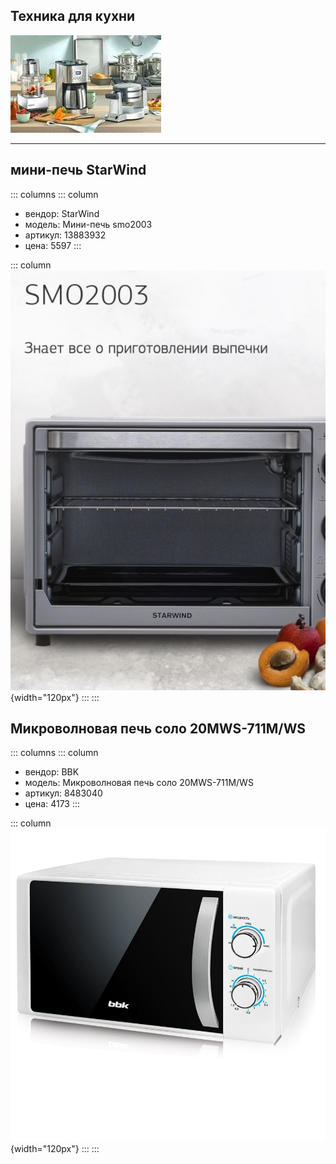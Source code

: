 ## Техника для кухни

![](pic/category_5.jpeg)

------------------------------------------------------------------------

## мини-печь StarWind

::: columns
::: column
-   вендор: StarWind
-   модель: Мини-печь smo2003
-   артикул: 13883932
-   цена: 5597
:::

::: column
![фото товара](pic/13883932.png){width="120px"}
:::
:::

## Микроволновая печь соло 20MWS-711M/WS

::: columns
::: column
-   вендор: BBK
-   модель: Микроволновая печь соло 20MWS-711M/WS
-   артикул: 8483040
-   цена: 4173
:::

::: column
![фото товара](pic/8483040.png){width="120px"}
:::
:::
